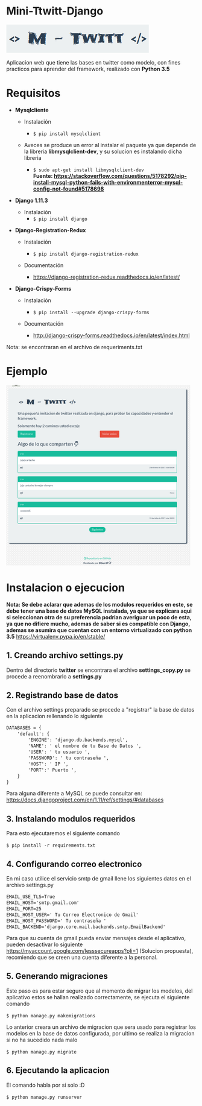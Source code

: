 # Mini-Ttwitt-Django #                   

![alt-text](https://github.com/DGun17/MTwitt/blob/master/static/img/logo.png)

Aplicacion web que tiene las bases en twitter como modelo, con fines practicos para aprender del framework, realizado con 
**Python 3.5**

# Requisitos #

+ **Mysqlcliente**

  - Instalación  
    - `$ pip install mysqlclient`
 
  - Aveces se produce un error al instalar el paquete ya que depende de la libreria **libmysqlclient-dev**, y su solucion es instalando dicha libreria
    - `$ sudo apt-get install libmysqlclient-dev` \
    **Fuente: https://stackoverflow.com/questions/5178292/pip-install-mysql-python-fails-with-environmenterror-mysql-config-not-found#5178698**
  
+ **Django 1.11.3**

  - Instalación
    - `$ pip install django`

+ **Django-Registration-Redux**

  - Instalación
    - `$ pip install django-registration-redux`
    
  - Documentación
    - https://django-registration-redux.readthedocs.io/en/latest/
    
+ **Django-Crispy-Forms**

  - Instalación
    - `$ pip install --upgrade django-crispy-forms`
    
   - Documentación
      - http://django-crispy-forms.readthedocs.io/en/latest/index.html 
   

Nota: se encontraran en el archivo de requeriments.txt

# Ejemplo #

![alt-text](https://github.com/DGun17/MTwitt/blob/master/static/img/pagination.png)


# Instalacion o ejecucion #

**Nota: Se debe aclarar que ademas de los modulos requeridos en este, se debe tener una 
base de datos MySQL instalada, ya que se explicara aqui si seleccionan otra de su 
preferencia podrian averiguar un poco de esta, ya que no difiere mucho, ademas de saber
si es compatible con Django, ademas se asumira que cuentan con un entorno virtualizado con python 3.5**
https://virtualenv.pypa.io/en/stable/
 
 ## 1. Creando archivo settings.py ##
 
 Dentro del directorio **twitter** se encontrara el archivo **settings_copy.py**
 se procede a reenombrarlo a **settings.py**
 
 ## 2. Registrando base de datos ##
 
 Con el archivo settings preparado se procede a "registrar" la base de datos
 en la aplicacion rellenando lo siguiente
  
 
```
DATABASES = {
    'default': {
        'ENGINE': 'django.db.backends.mysql',
        'NAME': ' el nombre de tu Base de Datos ',
        'USER': ' tu usuario ',
        'PASSWORD': ' tu contraseña ',
        'HOST': ' IP ',
        'PORT':' Puerto ',
    }
}
```

Para alguna diferente a MySQL se puede consultar en: https://docs.djangoproject.com/en/1.11/ref/settings/#databases


## 3. Instalando modulos requeridos ##

Para esto ejecutaremos el siguiente comando

`$ pip install -r requirements.txt`

## 4. Configurando correo electronico ##

En mi caso utilice el servicio smtp de gmail llene los siguientes datos en el
archivo settings.py

```
EMAIL_USE_TLS=True
EMAIL_HOST='smtp.gmail.com'
EMAIL_PORT=25
EMAIL_HOST_USER=' Tu Correo Electronico de Gmail'
EMAIL_HOST_PASSWORD=' Tu contraseña '
EMAIL_BACKEND='django.core.mail.backends.smtp.EmailBackend'
```

Para que su cuenta de gmail pueda enviar mensajes desde el aplicativo, pueden
desactivar lo siguiente https://myaccount.google.com/lesssecureapps?pli=1 (Solucion propuesta),
recomiendo que se creen una cuenta diferente a la personal.
 

## 5. Generando migraciones ##

Este paso es para estar seguro que al momento de migrar los modelos, del
aplicativo estos se hallan realizado correctamente, se ejecuta el siguiente
comando

`$ python manage.py makemigrations`

Lo anterior creara un archivo de migracion que sera usado para registrar los modelos en la
base de datos configurada, por ultimo se realiza la migracion si no ha sucedido nada malo

`$ python manage.py migrate`

## 6. Ejecutando la aplicacion ##

El comando habla por si solo :D

`$ python manage.py runserver`


